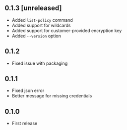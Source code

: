 ## 0.1.3 [unreleased]

- Added `list-policy` command
- Added support for wildcards
- Added support for customer-provided encryption key
- Added `--version` option

## 0.1.2

- Fixed issue with packaging

## 0.1.1

- Fixed json error
- Better message for missing credentials

## 0.1.0

- First release

